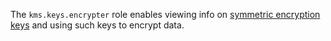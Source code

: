 The `kms.keys.encrypter` role enables viewing info on [symmetric encryption keys](../../../kms/concepts/key.md) and using such keys to encrypt data.
